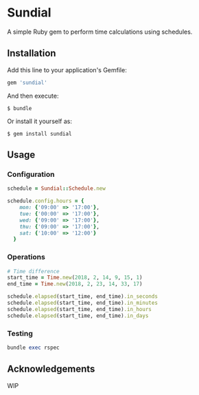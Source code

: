 # Sundial

A simple Ruby gem to perform time calculations using schedules.

## Installation

Add this line to your application's Gemfile:

```ruby
gem 'sundial'
```

And then execute:

    $ bundle

Or install it yourself as:

    $ gem install sundial

## Usage

### Configuration

```ruby
schedule = Sundial::Schedule.new

schedule.config.hours = {
    mon: {'09:00' => '17:00'},
    tue: {'00:00' => '17:00'},
    wed: {'09:00' => '17:00'},
    thu: {'09:00' => '17:00'},
    sat: {'10:00' => '12:00'}
  }
```

### Operations

```ruby
# Time difference
start_time = Time.new(2018, 2, 14, 9, 15, 1)
end_time = Time.new(2018, 2, 23, 14, 33, 17)

schedule.elapsed(start_time, end_time).in_seconds
schedule.elapsed(start_time, end_time).in_minutes
schedule.elapsed(start_time, end_time).in_hours
schedule.elapsed(start_time, end_time).in_days
```

### Testing

```ruby
bundle exec rspec
```

## Acknowledgements

WIP
